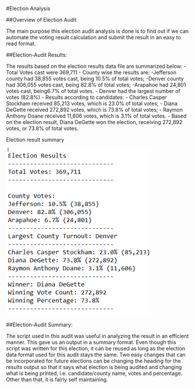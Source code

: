 #Election Analysis

##Overview of Election Audit

The main purpose this election audit analysis is done is to find out if we can automate the voting result calculation and submit the result in an easy to read format.

##Election-Audit Results:

The results based on the election results data file are summarized below:
    - Total Votes cast were 369,711
    - County wise the results are:
        -Jefferson county had 38,855 votes cast, being 10.5% of total votes;
        -Denver county had 306,055 votes cast, being 82.8% of total votes;
        -Arapahoe had 24,801 votes cast, being6.7% of total votes.
    - Denver had the largest number of votes (82.8%)
    - Results according to candidates:
        - Charles Casper Stockham received 85,213 votes, which is 23.0% of total votes;
        - Diana DeGette received 272,892 votes, which is 73.8% of total votes;
        - Raymon Anthony Doane received 11,606 votes, which is 3.1% of total votes.
    - Based on the election result, Diana DeGette won the election, receiving 272,892 votes, or 73.8% of total votes.

Election result summary

<img src=resources/election_results.png></img> 

##Election-Audit Summary:

The script used in this audit was useful in analyzing the result in an efficient manner. This gave us an output in a summary format. Even though this script was written for this election, it can be reused as long as the election data format used for this audit stays the same. Two easy changes that can be incorporated for future elections can be changing the heading for the results output so that it says what election is being audited and changing what is being printed, i.e. candidate/county name, votes and percentage. Other than that, it is fairly self maintaining.